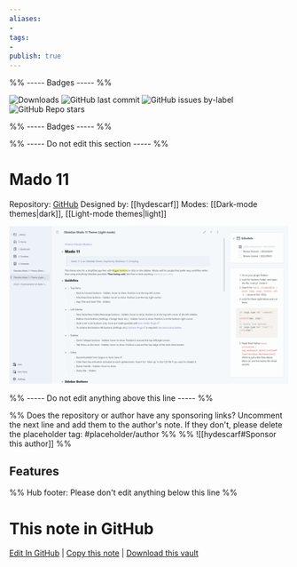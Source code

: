 ```yaml
---
aliases:
- 
tags: 
- 
publish: true
---
```


%% ----- Badges ----- %%

![Downloads](https://img.shields.io/badge/downloads-19871-573E7A?style=for-the-badge&logo=)
![GitHub last commit](https://img.shields.io/github/last-commit/hydescarf/Obsidian-Theme-Mado-11?color=573E7A&label=last%20update&logo=github&style=for-the-badge)
![GitHub issues by-label](https://img.shields.io/github/issues/hydescarf/Obsidian-Theme-Mado-11/help%20wanted?color=573E7A&logo=github&style=for-the-badge) 
![GitHub Repo stars](https://img.shields.io/github/stars/hydescarf/Obsidian-Theme-Mado-11?color=573E7A&logo=github&style=for-the-badge)

%% ----- Badges ----- %%

%% ----- Do not edit this section ----- %%

# Mado 11

Repository: [GitHub](https://github.com/hydescarf/Obsidian-Theme-Mado-11)
Designed by: [[hydescarf]]
Modes: [[Dark-mode themes|dark]], [[Light-mode themes|light]]



![screenshot](https://github.com/hydescarf/Obsidian-Theme-Mado-11/raw/HEAD/cover.png)

%% ----- Do not edit anything above this line ----- %% 

%% Does the repository or author have any sponsoring links? Uncomment the next line and add them to the author's note. If they don't, please delete the placeholder tag: #placeholder/author %%
%% ![[hydescarf#Sponsor this author]] %%


## Features



%% Hub footer: Please don't edit anything below this line %%

# This note in GitHub

<span class="git-footer">[Edit In GitHub](https://github.dev/obsidian-community/obsidian-hub/blob/main/02%20-%20Community%20Expansions/02.05%20All%20Community%20Expansions/Themes/Mado%2011.md "git-hub-edit-note") | [Copy this note](https://raw.githubusercontent.com/obsidian-community/obsidian-hub/main/02%20-%20Community%20Expansions/02.05%20All%20Community%20Expansions/Themes/Mado%2011.md "git-hub-copy-note") | [Download this vault](https://github.com/obsidian-community/obsidian-hub/archive/refs/heads/main.zip "git-hub-download-vault") </span>
